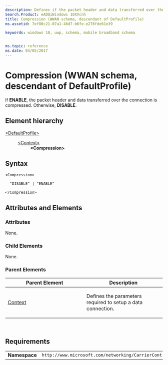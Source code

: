 ```yaml
---
description: Defines if the packet header and data transferred over the connection is compressed.
Search.Product: eADQiWindows 10XVcnh
title: Compression (WWAN schema, descendant of DefaultProfile)
ms.assetid: 7ef80c21-07a1-46d7-b6fe-e276fde61e39

keywords: windows 10, uwp, schema, mobile broadband schema


ms.topic: reference
ms.date: 04/05/2017
---
```


# Compression (WWAN schema, descendant of DefaultProfile)


If **ENABLE**, the packet header and data transferred over the connection is compressed. Otherwise, **DISABLE**.

## Element hierarchy

<dl>
<dt><a href="element-defaultprofile.md">&lt;DefaultProfile&gt;</a></dt>
<dd>
<dl>
<dt><a href="element-context.md">&lt;Context&gt;</a></dt>
<dd><b>&lt;Compression&gt;</b></dd>
</dl>
</dd>
</dl>

## Syntax

``` syntax
<Compression>

  "DISABLE" | "ENABLE"

</Compression>
```

## Attributes and Elements


### Attributes

None.

### Child Elements

None.

### Parent Elements

<table>
<colgroup>
<col width="50%" />
<col width="50%" />
</colgroup>
<thead>
<tr class="header">
<th>Parent Element</th>
<th>Description</th>
</tr>
</thead>
<tbody>
<tr class="odd">
<td><a href="element-context.md">Context</a> </td>
<td><p>Defines the parameters required to setup a data connection.</p></td>
</tr>
</tbody>
</table>

 

## Requirements

|          |         |
|----------|--------------|
| **Namespace** | `http://www.microsoft.com/networking/CarrierControl/WWAN/v1` |

 

 




